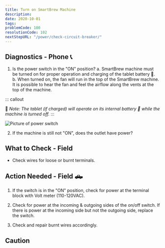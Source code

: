 ```yaml
---
title: Turn on SmartBrew Machine
description:
date: 2020-10-01
tags:
problemCode: 100
resolutionCode: 102
nextStepURL: "/power/check-circuit-breaker/"
---
```

## Diagnostics - Phone 📞 

1. Is the power switch in the "ON" position?
    a. SmartBrew machine must be turned on for proper operation and charging of the tablet battery 🔋.
    b. When turned on, the fan will run in the top of the SmartBrew machine. It is possible to hear the fan and feel the airflow along the vents at the top of the machine.

::: callout 

📝 *Note: The tablet (if charged) will operate on its internal battery 🔋 while the machine is turned off.*
::: 

![Picture of power switch](/images/power-on.jpg)

2. If the machine is still not "ON", does the outlet have power?

## What to Check - Field

- Check wires for loose or burnt terminals.

## Action Needed - Field 🛻

1) If the switch is in the "ON" position, check for power at the terminal block with Volt meter (110-120VAC).

2) Check for power at the incoming & outgoing sides of the on/off switch. If there is power at the incoming side but not the outgoing side, replace the switch.

3) Check and repair burnt wires accordingly.

## Caution

